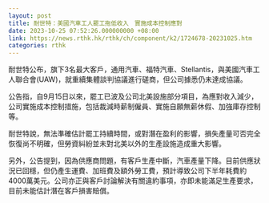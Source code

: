 ```yaml
---
layout: post
title: 耐世特：美國汽車工人罷工拖低收入　實施成本控制應對
date: 2023-10-25 07:52:26.000000000 +08:00
link: https://news.rthk.hk/rthk/ch/component/k2/1724678-20231025.htm
categories: rthk
---
```


耐世特公布，旗下3名最大客戶，通用汽車、福特汽車、Stellantis，與美國汽車工人聯合會(UAW)，就重續集體談判協議進行磋商，但公司據悉仍未達成協議。

公告指，自9月15日以來，罷工已波及公司北美設施部分項目，為應對收入減少，公司實施成本控制措施，包括裁減時薪制僱員、實施自願無薪休假、加強庫存控制等。

耐世特說，無法準確估計罷工持續時間，或對潛在盈利的影響，損失產量可否完全恢復尚不明確，但勞資糾紛並未對北美以外的生產設施造成重大影響。

另外，公告提到，因為供應商問題，有客戶生產中斷，汽車產量下降。目前供應狀況已回穩，但仍產生運費、加班費及額外勞工費，預計導致公司下半年耗費約4000萬美元。公司亦正與客戶討論解決有關違約事項，亦即未能滿足生產要求，目前未能估計潛在客戶損害賠償。
